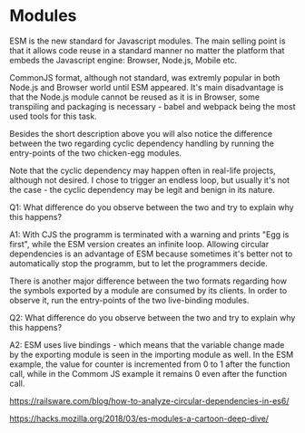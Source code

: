 # Modules

ESM is the new standard for Javascript modules. The main selling point is that it allows code reuse in a standard manner no matter the platform that embeds the Javascript engine: Browser, Node.js, Mobile etc.

CommonJS format, although not standard, was extremly popular in both Node.js and Browser world until ESM appeared.
It's main disadvantage is that the Node.js module cannot be reused as it is in Browser, some transpiling and packaging is necessary - babel and webpack being the most used tools for this task.

Besides the short description above you will also notice the difference between the two regarding cyclic dependency handling by running the entry-points of the two chicken-egg modules.

Note that the cyclic dependency may happen often in real-life projects, although not desired. I chose to trigger an endless loop, but usually it's not the case - the cyclic dependency may be legit and benign in its nature.

Q1: What difference do you observe between the two and try to explain why this happens?

A1: With CJS the programm is terminated with a warning and prints "Egg is first", while the ESM version creates an infinite loop. Allowing circular dependencies is an advantage of ESM because sometimes it's better not to automatically stop the programm, but to let the programmers decide. 

There is another major difference between the two formats regarding how the symbols exported by a module are consumed by its clients. In order to observe it, run the entry-points of the two live-binding modules.

Q2: What difference do you observe between the two and try to explain why this happens?

A2: ESM uses live bindings - which means that the variable change made by the exporting module is seen in the importing module as well. In the ESM example, the value for counter is incremented from 0 to 1 after the function call, while in the Commom JS example it remains 0 even after the function call.

https://railsware.com/blog/how-to-analyze-circular-dependencies-in-es6/ 

https://hacks.mozilla.org/2018/03/es-modules-a-cartoon-deep-dive/
